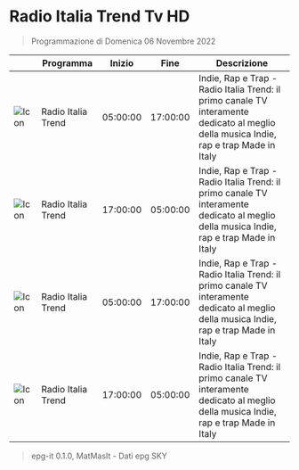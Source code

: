 # Radio Italia Trend Tv HD
> Programmazione di Domenica 06 Novembre 2022

||Programma|Inizio|Fine|Descrizione|
|---|---|---|---|---|
|![Icon](https://guidatv.sky.it/uuid/Musica_Cover_Ein_MY0UX.png)|Radio Italia Trend|05:00:00|17:00:00|Indie, Rap e Trap - Radio Italia Trend: il primo canale TV interamente dedicato al meglio della musica Indie, rap e trap Made in Italy
|![Icon](https://guidatv.sky.it/uuid/Musica_Cover_Ein_MY0UX.png)|Radio Italia Trend|17:00:00|05:00:00|Indie, Rap e Trap - Radio Italia Trend: il primo canale TV interamente dedicato al meglio della musica Indie, rap e trap Made in Italy
|![Icon](https://guidatv.sky.it/uuid/Musica_Cover_Ein_MY0UX.png)|Radio Italia Trend|05:00:00|17:00:00|Indie, Rap e Trap - Radio Italia Trend: il primo canale TV interamente dedicato al meglio della musica Indie, rap e trap Made in Italy
|![Icon](https://guidatv.sky.it/uuid/Musica_Cover_Ein_MY0UX.png)|Radio Italia Trend|17:00:00|05:00:00|Indie, Rap e Trap - Radio Italia Trend: il primo canale TV interamente dedicato al meglio della musica Indie, rap e trap Made in Italy



 > epg-it 0.1.0, MatMasIt - Dati epg SKY